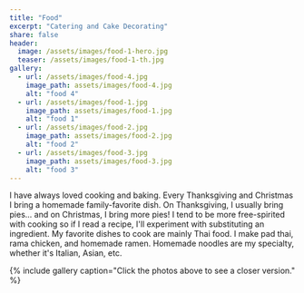 ```yaml
---
title: "Food"
excerpt: "Catering and Cake Decorating"
share: false
header:
  image: /assets/images/food-1-hero.jpg
  teaser: /assets/images/food-1-th.jpg
gallery:
  - url: /assets/images/food-4.jpg
    image_path: assets/images/food-4.jpg
    alt: "food 4"
  - url: /assets/images/food-1.jpg
    image_path: assets/images/food-1.jpg
    alt: "food 1"
  - url: /assets/images/food-2.jpg
    image_path: assets/images/food-2.jpg
    alt: "food 2"
  - url: /assets/images/food-3.jpg
    image_path: assets/images/food-3.jpg
    alt: "food 3"
---
```


I have always loved cooking and baking.  Every Thanksgiving and Christmas I bring a homemade family-favorite dish. On Thanksgiving, I usually bring pies... and on Christmas, I bring more pies!  I tend to be more free-spirited with cooking so if I read a recipe, I'll experiment with substituting an ingredient. My favorite dishes to cook are mainly Thai food.  I make pad thai, rama chicken, and homemade ramen. Homemade noodles are my specialty, whether it's Italian, Asian, etc.

{% include gallery caption="Click the photos above to see a closer version." %}
